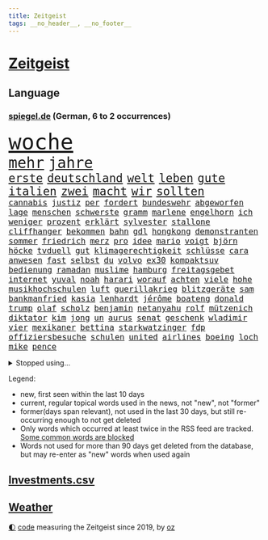 ```yaml
---
title: Zeitgeist
tags: __no_header__, __no_footer__
---
```


# [Zeitgeist](https://oliz.io/zeitgeist/)

## Language

<h3><a href="https://www.spiegel.de" target="_blank">spiegel.de</a> (German, 6 to 2 occurrences)</h3>
<p style="font-family:monospace">
<span style="font-size:32pt"><a href="news_links.html#woche" class="current">woche</a></span>
<br>
<span style="font-size:22pt"><a href="news_links.html#mehr" class="current">mehr</a></span>
<span style="font-size:22pt"><a href="news_links.html#jahre" class="current">jahre</a></span>
<br>
<span style="font-size:17pt"><a href="news_links.html#erste" class="current">erste</a></span>
<span style="font-size:17pt"><a href="news_links.html#deutschland" class="current">deutschland</a></span>
<span style="font-size:17pt"><a href="news_links.html#welt" class="current">welt</a></span>
<span style="font-size:17pt"><a href="news_links.html#leben" class="current">leben</a></span>
<span style="font-size:17pt"><a href="news_links.html#gute" class="current">gute</a></span>
<span style="font-size:17pt"><a href="news_links.html#italien" class="current">italien</a></span>
<span style="font-size:17pt"><a href="news_links.html#zwei" class="current">zwei</a></span>
<span style="font-size:17pt"><a href="news_links.html#macht" class="current">macht</a></span>
<span style="font-size:17pt"><a href="news_links.html#wir" class="current">wir</a></span>
<span style="font-size:17pt"><a href="news_links.html#sollten" class="current">sollten</a></span>
<br>
<span style="font-size:12pt"><a href="news_links.html#cannabis" class="current">cannabis</a></span>
<span style="font-size:12pt"><a href="news_links.html#justiz" class="current">justiz</a></span>
<span style="font-size:12pt"><a href="news_links.html#per" class="current">per</a></span>
<span style="font-size:12pt"><a href="news_links.html#fordert" class="current">fordert</a></span>
<span style="font-size:12pt"><a href="news_links.html#bundeswehr" class="current">bundeswehr</a></span>
<span style="font-size:12pt"><a href="news_links.html#abgeworfen" class="current">abgeworfen</a></span>
<span style="font-size:12pt"><a href="news_links.html#lage" class="current">lage</a></span>
<span style="font-size:12pt"><a href="news_links.html#menschen" class="current">menschen</a></span>
<span style="font-size:12pt"><a href="news_links.html#schwerste" class="current">schwerste</a></span>
<span style="font-size:12pt"><a href="news_links.html#gramm" class="current">gramm</a></span>
<span style="font-size:12pt"><a href="news_links.html#marlene" class="current">marlene</a></span>
<span style="font-size:12pt"><a href="news_links.html#engelhorn" class="current">engelhorn</a></span>
<span style="font-size:12pt"><a href="news_links.html#ich" class="current">ich</a></span>
<span style="font-size:12pt"><a href="news_links.html#weniger" class="current">weniger</a></span>
<span style="font-size:12pt"><a href="news_links.html#prozent" class="current">prozent</a></span>
<span style="font-size:12pt"><a href="news_links.html#erklärt" class="current">erklärt</a></span>
<span style="font-size:12pt"><a href="news_links.html#sylvester" class="current">sylvester</a></span>
<span style="font-size:12pt"><a href="news_links.html#stallone" class="current">stallone</a></span>
<span style="font-size:12pt"><a href="news_links.html#cliffhanger" class="new">cliffhanger</a></span>
<span style="font-size:12pt"><a href="news_links.html#bekommen" class="current">bekommen</a></span>
<span style="font-size:12pt"><a href="news_links.html#bahn" class="current">bahn</a></span>
<span style="font-size:12pt"><a href="news_links.html#gdl" class="current">gdl</a></span>
<span style="font-size:12pt"><a href="news_links.html#hongkong" class="current">hongkong</a></span>
<span style="font-size:12pt"><a href="news_links.html#demonstranten" class="current">demonstranten</a></span>
<span style="font-size:12pt"><a href="news_links.html#sommer" class="current">sommer</a></span>
<span style="font-size:12pt"><a href="news_links.html#friedrich" class="current">friedrich</a></span>
<span style="font-size:12pt"><a href="news_links.html#merz" class="current">merz</a></span>
<span style="font-size:12pt"><a href="news_links.html#pro" class="current">pro</a></span>
<span style="font-size:12pt"><a href="news_links.html#idee" class="current">idee</a></span>
<span style="font-size:12pt"><a href="news_links.html#mario" class="current">mario</a></span>
<span style="font-size:12pt"><a href="news_links.html#voigt" class="current">voigt</a></span>
<span style="font-size:12pt"><a href="news_links.html#björn" class="current">björn</a></span>
<span style="font-size:12pt"><a href="news_links.html#höcke" class="current">höcke</a></span>
<span style="font-size:12pt"><a href="news_links.html#tvduell" class="current">tvduell</a></span>
<span style="font-size:12pt"><a href="news_links.html#gut" class="current">gut</a></span>
<span style="font-size:12pt"><a href="news_links.html#klimagerechtigkeit" class="new">klimagerechtigkeit</a></span>
<span style="font-size:12pt"><a href="news_links.html#schlüsse" class="new">schlüsse</a></span>
<span style="font-size:12pt"><a href="news_links.html#cara" class="new">cara</a></span>
<span style="font-size:12pt"><a href="news_links.html#anwesen" class="new">anwesen</a></span>
<span style="font-size:12pt"><a href="news_links.html#fast" class="current">fast</a></span>
<span style="font-size:12pt"><a href="news_links.html#selbst" class="current">selbst</a></span>
<span style="font-size:12pt"><a href="news_links.html#du" class="current">du</a></span>
<span style="font-size:12pt"><a href="news_links.html#volvo" class="current">volvo</a></span>
<span style="font-size:12pt"><a href="news_links.html#ex30" class="current">ex30</a></span>
<span style="font-size:12pt"><a href="news_links.html#kompaktsuv" class="current">kompaktsuv</a></span>
<span style="font-size:12pt"><a href="news_links.html#bedienung" class="new">bedienung</a></span>
<span style="font-size:12pt"><a href="news_links.html#ramadan" class="current">ramadan</a></span>
<span style="font-size:12pt"><a href="news_links.html#muslime" class="current">muslime</a></span>
<span style="font-size:12pt"><a href="news_links.html#hamburg" class="current">hamburg</a></span>
<span style="font-size:12pt"><a href="news_links.html#freitagsgebet" class="new">freitagsgebet</a></span>
<span style="font-size:12pt"><a href="news_links.html#internet" class="current">internet</a></span>
<span style="font-size:12pt"><a href="news_links.html#yuval" class="current">yuval</a></span>
<span style="font-size:12pt"><a href="news_links.html#noah" class="new">noah</a></span>
<span style="font-size:12pt"><a href="news_links.html#harari" class="new">harari</a></span>
<span style="font-size:12pt"><a href="news_links.html#worauf" class="current">worauf</a></span>
<span style="font-size:12pt"><a href="news_links.html#achten" class="current">achten</a></span>
<span style="font-size:12pt"><a href="news_links.html#viele" class="current">viele</a></span>
<span style="font-size:12pt"><a href="news_links.html#hohe" class="current">hohe</a></span>
<span style="font-size:12pt"><a href="news_links.html#musikhochschulen" class="new">musikhochschulen</a></span>
<span style="font-size:12pt"><a href="news_links.html#luft" class="current">luft</a></span>
<span style="font-size:12pt"><a href="news_links.html#guerillakrieg" class="new">guerillakrieg</a></span>
<span style="font-size:12pt"><a href="news_links.html#blitzgeräte" class="new">blitzgeräte</a></span>
<span style="font-size:12pt"><a href="news_links.html#sam" class="current">sam</a></span>
<span style="font-size:12pt"><a href="news_links.html#bankmanfried" class="new">bankmanfried</a></span>
<span style="font-size:12pt"><a href="news_links.html#kasia" class="new">kasia</a></span>
<span style="font-size:12pt"><a href="news_links.html#lenhardt" class="new">lenhardt</a></span>
<span style="font-size:12pt"><a href="news_links.html#jérôme" class="current">jérôme</a></span>
<span style="font-size:12pt"><a href="news_links.html#boateng" class="current">boateng</a></span>
<span style="font-size:12pt"><a href="news_links.html#donald" class="current">donald</a></span>
<span style="font-size:12pt"><a href="news_links.html#trump" class="current">trump</a></span>
<span style="font-size:12pt"><a href="news_links.html#olaf" class="current">olaf</a></span>
<span style="font-size:12pt"><a href="news_links.html#scholz" class="current">scholz</a></span>
<span style="font-size:12pt"><a href="news_links.html#benjamin" class="current">benjamin</a></span>
<span style="font-size:12pt"><a href="news_links.html#netanyahu" class="current">netanyahu</a></span>
<span style="font-size:12pt"><a href="news_links.html#rolf" class="current">rolf</a></span>
<span style="font-size:12pt"><a href="news_links.html#mützenich" class="current">mützenich</a></span>
<span style="font-size:12pt"><a href="news_links.html#diktator" class="current">diktator</a></span>
<span style="font-size:12pt"><a href="news_links.html#kim" class="current">kim</a></span>
<span style="font-size:12pt"><a href="news_links.html#jong" class="current">jong</a></span>
<span style="font-size:12pt"><a href="news_links.html#un" class="current">un</a></span>
<span style="font-size:12pt"><a href="news_links.html#aurus" class="new">aurus</a></span>
<span style="font-size:12pt"><a href="news_links.html#senat" class="current">senat</a></span>
<span style="font-size:12pt"><a href="news_links.html#geschenk" class="current">geschenk</a></span>
<span style="font-size:12pt"><a href="news_links.html#wladimir" class="current">wladimir</a></span>
<span style="font-size:12pt"><a href="news_links.html#vier" class="current">vier</a></span>
<span style="font-size:12pt"><a href="news_links.html#mexikaner" class="current">mexikaner</a></span>
<span style="font-size:12pt"><a href="news_links.html#bettina" class="current">bettina</a></span>
<span style="font-size:12pt"><a href="news_links.html#starkwatzinger" class="current">starkwatzinger</a></span>
<span style="font-size:12pt"><a href="news_links.html#fdp" class="current">fdp</a></span>
<span style="font-size:12pt"><a href="news_links.html#offiziersbesuche" class="new">offiziersbesuche</a></span>
<span style="font-size:12pt"><a href="news_links.html#schulen" class="current">schulen</a></span>
<span style="font-size:12pt"><a href="news_links.html#united" class="current">united</a></span>
<span style="font-size:12pt"><a href="news_links.html#airlines" class="current">airlines</a></span>
<span style="font-size:12pt"><a href="news_links.html#boeing" class="current">boeing</a></span>
<span style="font-size:12pt"><a href="news_links.html#loch" class="current">loch</a></span>
<span style="font-size:12pt"><a href="news_links.html#mike" class="current">mike</a></span>
<span style="font-size:12pt"><a href="news_links.html#pence" class="new">pence</a></span>
</p>
<details>
<summary>Stopped using...</summary>
<p class="former" style="font-size:12pt">
150(1241) diskutiert(1241) van(1241) blickt(1240) fischer(1240) registriert(1240) verändert(1240) solle(1239) steigenden(1239) usaußenminister(1239) verhängt(1239) österreichische(1239) ausländische(1238) energiewende(1238) entdeckte(1238) erinnerungen(1238) hinweisen(1238) jahrzehnte(1238) körper(1238) möglicher(1238) beteiligten(1237) chelsea(1237) frühen(1237) richterin(1237) depressionen(1236) einstieg(1236) künftigen(1236) meldete(1236) verschiebt(1236) versprach(1236) wünschen(1236) ausfallen(1235) eindruck(1235) eng(1235) kämpfte(1235) mittelmeer(1235) obama(1235) senken(1235) sieger(1235) tiefe(1235) einreisen(1234) gastgeber(1234) katastrophe(1234) kurzem(1234) mahnt(1234) moderne(1234) anderes(1233) becker(1233) bestreitet(1233) facebook(1233) lust(1233) manchen(1233) privaten(1233) standen(1233) verlierer(1233) überlebte(1233) kabinett(1232) märchen(1232) mörder(1232) weitergeht(1232) wettbewerb(1232) zahlung(1232) zustand(1232) digitalisierung(1231) folgte(1231) klimaneutral(1231) landtag(1231) legendären(1231) präsentieren(1231) präsentiert(1231) springt(1231) untersuchungen(1231) kämpfer(1230) polens(1230) rand(1230) verlängern(1230) befreien(1229) enthüllt(1229) ersetzen(1229) großbritanniens(1229) kölner(1229) leitet(1229) verhindert(1229) warschau(1229) klingt(1228) eingesetzt(1227) nerven(1226) härter(1225) weite(1225) gekauft(1224) italienischen(1224) drastischen(1223) erlitt(1223) irak(1223) pflanzen(1223) umsatz(1223) bekamen(1222) endspiel(1222) erneuten(1222) gesetze(1222) tausenden(1222) verfehlt(1222) verteidigen(1222) haushalte(1221) tiefen(1217) 23(1216) frisch(1216) aktivistin(1215) kontakt(1213) nachgewiesen(1213) erschießt(1211) führenden(1211) müsste(1211) ökonomen(1211) insolvenz(1209) rang(1206) karten(1205) abhängig(1203) stress(1203) niedrig(1201) grüner(1190) herausforderungen(1190) blinken(1176) ausweg(1159) estland(1113) orte(1075) unis(1049) banken(1038) klimaaktivisten(1035) gestanden(1014) tennisstar(1001) volk(981) schrumpft(971) zugestimmt(953) vegas(947) kollision(940) erscheint(937) kuriose(933) kameras(932) russischem(931) befürwortet(930) king(909) irritiert(893) vorfeld(882) großbank(875) ice(871) krankenkassen(868) wichtiges(863) studenten(853) härte(847) betrüger(838) gletscher(836) tradition(822) guterres(816) sank(814) brennt(809) diskussionen(808) lehrerinnen(805) bat(786) heikel(783) desto(769) expremier(769) afrikanischen(757) verspätungen(739) gestärkt(729) kasse(713) hochschule(711) kriegsbeginn(711) ungewiss(703) lohn(700) starkes(700) gewerkschaften(695) kalt(693) recherchen(664) export(661) dahin(660) 2026(652) sinne(643) tiefer(636) irans(633) gegenzug(621) veröffentlichen(619) erntet(614) finde(610) 16jähriger(603) namens(601) erdbeben(600) erlegen(595) vernichtet(591) chinesen(585) antony(583) toilette(580) schlimmeres(572) island(571) 89(565) hoffnungsträger(564) disney(563) frühjahr(561) herunter(551) fische(544) missverständnis(542) atlantik(541) zutritt(541) dunkle(539) zweifeln(508) kocht(503) indonesien(500) rückstand(497) general(484) todesstrafe(484) uskonzern(484) leere(481) familienministerin(478) paus(478) misstrauen(474) gleise(472) ig(472) metall(472) bewirken(471) düster(470) kritisierten(470) umso(470) kampfjets(469) abbauen(467) credit(467) suisse(467) bedienen(466) jüdische(464) stimmten(459) überlebende(454) überprüfen(453) beunruhigt(451) fotograf(451) abschiebungen(449) flogen(447) strafanzeige(442) jahresbeginn(441) getränke(438) trauern(436) kieler(435) rammt(435) sprint(433) überstanden(433) lockt(427) viertagewoche(425) aggressiv(421) zehnte(419) lebensgefahr(418) zufällig(417) fassen(415) özdemir(413) sorgten(409) profifußball(407) flaschen(403) marode(402) autofahren(400) chatbot(400) befasst(398) metropolen(396) berge(394) menschlichen(394) erneuter(393) jubelt(393) 5000(389) highlight(388) ausgerufen(386) freiwillige(384) uefa(384) sondervermögen(383) insekten(381) läufer(381) 51(378) beantwortet(377) panik(374) wahlsieger(374) dfbpokal(373) dicht(373) alonso(368) grafiken(368) uhren(368) menschliche(363) glücklicher(361) aufträge(360) ausweitung(359) geklaut(359) stürme(356) zukünftig(356) ankommen(352) protestaktion(344) bezieht(343) erfolgen(343) südwesten(342) unterzeichnet(342) bier(341) regulierung(341) wanderer(340) bahnreisende(339) genaue(338) mutterkonzern(338) sommerspielen(338) kleinkind(337) tatwaffe(336) gegenwind(333) glas(332) imran(330) khan(330) veränderungen(328) wiedergewählt(328) ubs(325) lobte(323) mädchens(321) 13jährige(320) geisel(319) gemälde(319) rahmen(318) staatsbürger(318) übergriff(317) bekämpfung(316) bar(315) lina(314) beine(308) sang(308) massenhaft(307) arbeiter(304) rezepte(303) belgische(301) gästen(300) yoga(297) kuba(296) supreme(296) ifo(295) südkoreas(293) etablierten(292) evakuierung(292) funk(291) nachbesserungen(290) branchenverband(288) militante(287) radikalisierung(287) institute(286) schlägerei(286) schönsten(286) lüneburg(284) raisi(284) strompreise(284) kredite(283) massen(283) prognostiziert(283) unogeneralsekretär(283) brad(282) florenz(282) motto(281) verwechselt(281) anschlägen(279) alben(278) kalender(278) entgehen(273) mobilität(273) verweis(272) blicke(269) luftangriffen(268) helden(266) politologe(264) gabriel(263) jina(261) mahsa(261) unterschied(260) verrückt(256) lindemann(255) model(254) spotify(254) rampenlicht(253) aufgetreten(252) potenziell(252) bunter(251) überlegen(250) durchgreifen(248) gespült(247) lieb(247) stellvertretende(247) aiwanger(246) hubert(246) tatverdächtig(245) systeme(244) nations(243) quellen(243) toronto(242) beeinträchtigungen(240) abends(239) fällig(239) präsidentenwahl(239) händen(238) jemanden(238) ozean(238) selbstoptimierung(238) eindringen(236) gentechnik(236) nachhaltige(235) neubrandenburg(232) verdankt(229) erderwärmung(228) verkehrswende(227) sicheren(225) aufatmen(224) thrones(224) zweitgrößten(224) m(222) gerichtsverfahren(221) palästinensische(221) aufräumen(219) brandmauer(218) nächster(216) streichung(215) varianten(214) aushalten(213) milliardenschweres(213) bemerkenswert(211) 51jährige(209) geleistet(209) ergebnissen(208) anlage(206) wahlkreis(206) libyschen(205) albtraum(204) lady(203) podium(203) rätselt(202) signale(202) abgeschnitten(201) kipppunkt(200) metern(200) antónio(198) kapitol(198) schrecklichen(198) winde(198) bestens(196) frachtschiffe(194) prägen(194) eingeschlossen(193) trendwende(193) jüdisches(192) patientin(192) ratingagentur(192) dauerte(191) hausarrest(191) uber(191) verglichen(191) eigentor(190) rassismusvorwürfe(190) schild(190) vorgesetzte(190) tankstelle(188) hartes(187) xabi(187) überwacht(187) geladen(186) judenhass(186) tänzer(186) 53(185) posts(184) roter(184) express(183) 03(182) böen(182) abstiegskampf(181) ansage(181) nachteile(181) pannen(181) exfreundin(180) momente(180) ferne(179) eiffelturm(178) kontrollverlust(178) onkel(176) verübt(176) disziplin(175) sigmar(175) arena(174) ködern(174) usbundesstaaten(174) zeitschrift(174) hühner(172) total(172) unabhängig(172) gleicht(170) heutzutage(170) jugendorganisation(170) indiz(169) populäre(169) würzburg(169) umfragetief(168) kanal(166) antisemitischen(165) atomkraftwerke(165) morgenstunden(165) bars(164) lieferwagen(164) bekanntwerden(163) bezahlbare(163) irrsinn(163) vettel(163) bezug(162) erinnerungskultur(162) süddeutsche(162) 12000(161) ausgangssperre(161) wankt(161) chile(160) manila(160) nszeit(159) ständige(159) gebohrt(158) spätsommer(158) 133(157) gearbeitet(157) kräftiger(157) jean(156) turner(156) 1981(155) mitmenschen(155) time(155) belästigt(154) harsche(154) absoluten(153) organisatoren(153) verdrängt(153) kurdische(152) veranlasst(152) antisemitischer(151) verliebt(150) geiselnehmer(149) israelischer(148) königshaus(148) proben(148) ostukraine(147) erkältung(146) untermauert(146) fallende(145) gesundheitssystem(145) uskongress(145) continental(144) hinterlässt(144) historikerin(144) seitenlinie(144) blätter(142) irische(142) pflegekräfte(142) populären(142) bowl(141) unbewohnbar(141) brandstifter(140) lahmgelegt(140) produktionsfirma(140) bundesinnenministerium(139) euebene(139) juristen(139) knappen(139) nassen(139) nflstar(139) pflegte(139) eugelder(138) geschleudert(137) 90jährige(136) abzugeben(136) besorgen(136) husten(136) lebensgefährten(136) schienennetz(136) kritischen(135) mächtiger(135) streifenwagen(135) goetheinstitut(134) attentat(133) delfine(133) radikaler(132) repräsentantenhaus(132) first(130) schuster(130) ukrainehilfen(130) bestätigte(129) dienstälteste(129) feiertage(129) genötigt(129) vielfältig(129) wachsender(129) gekapert(127) verärgern(127) betrugsprozess(126) achtzigerjahre(125) spender(125) anhaltenden(124) hakt(124) ortschaften(124) prangern(124) vorindustriellen(124) zweiprozentziel(124) großzügigen(123) monarchie(122) vernichten(122) bo(121) europameisterschaft(121) huber(121) israelisches(121) messungen(120) schwaben(120) vage(120) überwältigt(120) besitzerin(119) hamasgeiseln(119) köstliche(119) steuerte(119) süddeutschen(118) zärtlichkeit(118) altbundeskanzler(117) etablieren(116) spiegelredakteurin(116) umgebaut(116) begibt(115) rückgängig(115) tunnelsystem(115) unochef(115) agrarminister(114) einführung(114) bekomme(113) tabellenplatz(113) armeechef(112) autobiografie(112) positioniert(112) anklagen(111) schacht(111) tony(111) holger(110) parlamentarier(110) rune(110) universitäten(109) anerkennen(108) autonomiebehörde(108) hagelte(108) krisenstimmung(108) bewirkt(107) einseitige(107) immunsystem(107) oberhalb(107) persönlichkeiten(107) uskampfjets(107) arbeitsrecht(106) feststehen(106) gegentore(106) kap(106) siedler(106) identitäre(105) raptors(105) halbmond(104) lufthansatochter(104) verdreifacht(104) abzuschaffen(103) bakterium(103) benkos(103) ukrainehilfe(103) zusätzliches(103) militärhilfen(102) einmalig(101) rechtliche(101) erfahrung(99) fortuna(99) ware(99) aussetzen(98) beendete(98) bewertung(98) arbeitnehmern(97) erkämpfte(97) gehasst(97) härtetest(97) veränderung(97) vorlagen(97) zündende(97) ausländer(96) erwünscht(96) netzbetreiber(96) topspieler(96) wachsamkeit(96) natomitgliedschaft(95) eigenem(94) festen(94) grammy(94) karneval(94) rechtlich(94) 37jährige(93) 700000(93) religiöser(93) vorjahren(93) antisemitisch(92) erich(92) favoritin(92) schuldenregeln(92) staatsoberhaupt(92) afdnachwuchs(91) denke(91) dienstleister(91) geräten(91) investments(91) rechtsextremistisch(91) definition(90) hackergruppe(90) steckten(90) 2012(89) entschädigungen(89) geschenkt(89) gießen(89) lava(89) lebensumstände(89) lugner(89) opernball(89) ruandaabschiebungen(89) tatorten(89) todesschützen(89) vernebeln(89) imessage(88) schnappte(88) vereine(88) bernd(87) fantastisch(87) gebärmutterhalskrebs(87) islamische(87) liberia(87) rahmenbedingungen(87) vermehren(87) yahya(87) atomare(86) geliebt(86) mercosurabkommen(86) rechtsextremistische(86) suchten(86) eupolitiker(85) gallen(85) ungeschlagen(85) verwaltungsgericht(85) ausgesperrt(84) eisbaden(84) philosophin(84) regionalbahn(84) rekordsieger(84) verstaatlichung(84) bankenaufsicht(83) eiskalten(83) geert(83) insolventen(83) revolutionieren(83) wilders(83) zweikampf(83) ausverkauft(82) dialoge(82) kamele(82) klugen(82) regenwald(82) unbeschadet(82) vorbehalte(82) warnsignal(82) überschaubar(82) autokonzern(81) fußballklub(81) klimafreundlicher(81) profiteur(81) projekten(81) zuschauen(81) geiselbefreiung(80) haushaltsurteil(80) verlass(80) argentinischen(79) argument(79) dr(79) ernsthaft(79) käse(79) rentnerinnen(79) armin(78) berlinschöneberg(78) etat(78) kirchenoberhaupt(78) riesen(78) tormaschine(78) 18jährige(77) bändigen(77) galeria(77) gebilligt(77) karstadt(77) lieferkettengesetzes(77) virtuellen(77) vorstellungen(77) anschauen(76) bushido(76) gewohnten(76) shishabranche(76) verschüttet(76) bauzeit(75) brauchten(75) dänemarks(75) klimaschutzmaßnahmen(75) reformpaket(75) schlafende(75) 30jährige(74) kaufhof(74) konsumiert(74) verhandlungsführer(74) diensthandys(73) erinnerung(73) exaußenminister(73) kahlschlag(73) miele(73) mindestlohn(73) präsent(73) ausgedacht(72) fernzüge(72) größe(72) justine(72) niro(72) raschen(72) 125(71) agentur(71) brett(71) derartige(71) himalaya(71) jahrhundertfigur(71) natopartnern(71) strompreisen(71) stuttgarter(71) 1977(70) finanz(70) konservativer(70) montana(70) prominentesten(70) schulz(70) schwarm(70) betracht(69) buckinghampalast(69) dynamik(69) gesamtweltcup(69) schlimme(69) angefochten(68) bahnchef(68) dithmarschen(68) repressionen(68) spielplan(68) weltcup(68) zurückgehen(68) aufschub(67) billie(67) cybertrucks(67) fußballstadien(67) gerufen(67) italienerin(67) japans(67) schönberger(67) sehnen(67) zunehmen(67) ebike(66) fallstricke(66) festland(66) größtem(66) lockerungen(66) station(66) sängerinnen(66) trio(66) überstehen(66) kreditwürdigkeit(65) poltert(65) schuldigen(65) topform(65) ankläger(64) beigelegt(64) berüchtigt(64) cherson(64) debbie(64) guru(64) reedereien(64) sprengstoff(64) termine(64) 60jähriger(63) autokraten(63) drohschreiben(63) importe(63) saluschny(63) staatssekretär(63) unipräsidentin(63) 28(62) antrieb(62) ausstände(62) bundestagsmandat(62) gigantisch(62) luftalarm(62) nachgerechnet(62) oma(62) verspätete(62) 225(61) fdpfraktionschef(61) mächtig(61) stürmt(61) tödlichste(61) beißen(60) bonuszahlungen(60) geglaubt(60) kaili(60) landsberg(60) petersdom(60) usstreitkräfte(60) walerij(60) 44jährige(59) aktiviert(59) ausblick(59) australian(59) diesjährige(59) legendär(59) zunehmende(59) eingelenkt(58) küstenwächter(58) ac/dc(57) church(57) eruption(57) seuchen(57) ballistische(56) billigangeboten(56) dan(56) indisches(56) iranisches(56) köstlich(56) shoppingapp(56) weißer(56) erledigt(55) it's(55) löchern(55) vorliegt(55) 80000(54) aktenaffäre(54) dreyer(54) druckwelle(54) könige(54) shishatabak(54) stehende(54) treuhandverwaltung(54) wirtschaftsbeziehungen(54) beau(53) buchtipps(53) huthiangriffe(53) gemeindezentrum(52) keineswegs(52) militärbündnis(52) niedergelegt(52) regionalmacht(52) schumacher(52) seeler(52) spiegelsportredaktion(52) teilwiederholung(52) therapien(52) besuchten(51) effektiv(51) filmgeschichte(51) prag(51) bayernstar(50) neujahr(50) asylanträge(49) kaufinteressenten(49) pforzheim(49) spdvorsitzende(49) spiegelkorrespondentin(49) außenhandel(48) elfenbeinküste(48) landkarte(48) leiten(48) nussbaum(48) parlamentsausschuss(48) tanzte(48) winterkorn(48) 22jähriger(47) aminis(47) gebrauch(47) geschädigten(47) pornografie(47) äußersten(47) begegnen(46) berufungsgericht(46) fehlentscheidung(46) niederlagenserie(46) wright(46) 1980(45) absatz(45) abwarten(45) indische(45) pleitewelle(45) russlandsanktionen(45) abbringen(44) carlson(44) fu(44) häuften(44) rekordniveau(44) soziologin(44) tucker(44) alfons(43) einstellungen(43) innsbruck(43) schuhbeck(43) terrorverdächtige(43) cards(42) detonationen(42) offizieller(42) schult(42) spacey(42) 400000(41) kartoffeln(41) niemals(41) premierministerin(41) sichtet(41) unistadt(41) anlässlich(40) japaner(40) liebling(40) mona(40) schmuggler(40) schützte(40) sonderermittler(40) topfavorit(40) wüten(40) bergsteiger(39) gesamtklassements(39) geschmiert(39) geweckt(39) ifw(39) isabel(39) oregon(39) raubüberfälle(39) südtirol(39) triumphieren(39) 1970(38) handfester(38) machtwort(38) märchenhafte(38) spdmann(38) vorsorglich(38) wegfall(38) priscilla(37) regalen(37) sicherheitsapparat(37) arbeitsgericht(36) motivierten(36) regierungsarbeit(36) wahlkampfrede(36) wilder(36) 52jährigen(35) autoritär(35) einzel(35) fernhalten(35) gurken(35) hype(35) polizeibeamter(35) breiten(34) humboldtuniversität(34) neuerdings(34) schmetterling(34) wohnungsbaubranche(34) attal(33) baltimore(33) biathlonteam(33) euaustritt(33) inspektionen(33) jahresanfang(33) lippen(33) michelle(33) sbu(33) täters(33) zeitzeugen(33) darknet(32) etlicher(32) fanatiker(32) fusion(32) geeigneten(32) immobilienpreisen(32) inneren(32) quarterback(32) schießstand(32) stürmten(32) wunderkind(32) anmelden(31) besuchern(31) boykottiert(31) brady(31) brennender(31) direkten(31) fulda(31) geistigen(31) kleinanzeigen(31) losgehen(31) magull(31) schusswaffen(31) topklubs(31) y(31) 1700(30) afrikacup(30) inselstaats(30) migrationsgeschichte(30) office(30) unappetitlich(30) aktionskünstler(29) anhörung(29) dnipro(29) erezept(29) machtlos(29) pünktlich(29) trumpprozess(29) unosicherheitsrats(29) befragte(28) davos(28) grammys(28) jackson(28) ten(28) tragisches(28) verzögerungen(28) wutausbruch(28) drehbuchautor(27) festgenommener(27) fünftgrößte(27) unternommen(27) zukünftige(27) asienmeisterschaft(26) infront(26) rechtsaußenpartei(26) 26jähriger(25) baltischen(25) eingeführte(25) fischerei(25) gefühle(25) hur(25) paradies(25) positionierte(25) fantasien(24) größen(24) nützen(24) sicherheitsrisiko(24) auszahlung(23) autokrat(23) boll(23) edward(23) mahomes(23) protestwelle(23) 49ers(22) horrorfilm(22) jagt(22) passage(22) quarterbacks(22) sophie(22) terrortruppe(22) 220000(21) angelina(21) deutschem(21) gebüsch(21) mühelos(21) unterrichtet(21) batic(20) erläuterte(20) freizubekommen(20) geniale(20) lamar(20) leitmayr(20) metalldiebstahl(20) populärer(20) weltpolitik(20) 2050(19) chemiebranche(19) diabetes(19) drogenherstellung(19) dschungelcamp(19) fitness(19) knarf(19) politikum(19) ravens(19) tricksen(19) völkischen(19) intendant(18) kompliment(18) zurückgeht(18) ärztliche(18) barley(17) eruptionen(17) fahndet(17) gustav(17) katarina(17) sorgenkind(17) trauschein(17) umdrehen(17) besetztes(16) gemeinsames(16) größerer(16) schafen(16) fdpminister(15) karibische(15) russisch(15) antiafddemonstrationen(14) ehrgeiz(14) parkgebühren(14) rechtlichen(14) scheu(14) shahak(14) skipiste(14) swifts(14) tabellenzweiter(14) untreue(14) verfolgungsjagd(14) erbeuten(13) kindesmissbrauchs(13) konkretes(13) kriegsgegner(13) nadeschdin(13) todesurteil(13) afdkandidaten(12) angebunden(12) annika(12) gesichtern(12) holocaustgedenktag(12) jahrzehnts(12) kernkraftwerk(12) kontinent(12) landschaft(12) mitgliedsländer(12) natenom(12) verfassungsgerichtshof(12) brennpunktschulen(11) kenianische(11) staffeln(11) startchancenprogramm(11)
</p>
</details>
<p>Legend:
<ul>
<li><span class="new">new</span>, first seen within the last 10 days</li>
<li><span class="current">current</span>, regular topical words used in the news, not "new", not "former"</li>
<li><span class="former">former(days span relevant)</span>, not used in the last 30 days, but still re-occurring enough to not get deleted</li>
<li>Only words which occurred at least twice in the RSS feed are tracked. <a href="language/filters.py">Some common words are blocked</a></li>
<li>Words not used for more than 90 days get deleted from the database, but may re-enter as "new" words when used again</li>
</ul>
</p>

## [Investments](investments.html)[.csv](investments.csv)

## [Weather](weather.html)

<footer>
<a href="javascript:toggleTheme()" class="nav">🌓</a>
<a href="https://github.com/ooz/zeitgeist">code</a> measuring the Zeitgeist since 2019, by <a href="https://oliz.io">oz</a>
</footer>
